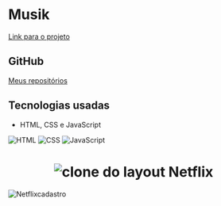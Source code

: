# Musik

[Link para o projeto](https://landing-page-musik.vercel.app/)
## GitHub
[Meus repositórios](https://github.com/Lincado)


## Tecnologias usadas

- HTML, CSS e JavaScript

![HTML](https://img.shields.io/badge/html5-%23E34F26.svg?style=for-the-badge&logo=html5&logoColor=white)
![CSS](https://img.shields.io/badge/css3-%231572B6.svg?style=for-the-badge&logo=css3&logoColor=white)
![JavaScript](https://img.shields.io/badge/javascript-%23323330.svg?style=for-the-badge&logo=javascript&logoColor=%23F7DF1E)

<h1 align="center"> <img alt="clone do layout Netflix" title="netflix" src="https://i.ibb.co/SwP5QLL/Netflix.png" /> </h1>


![Netflixcadastro](https://user-images.githubusercontent.com/103528491/186455129-36b14c77-47bf-4c2a-8aed-a09f5a24013b.gif)
